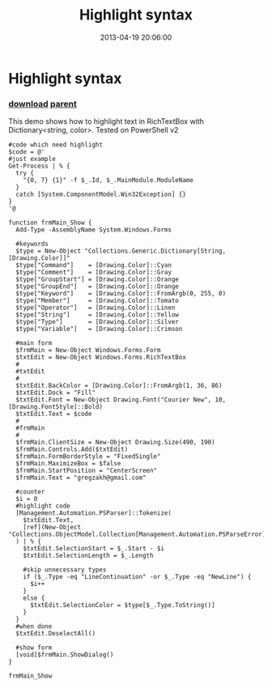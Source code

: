 ﻿---
pid:            4123
parent:         4122
children:       
poster:         greg zakharov
title:          Highlight syntax
date:           2013-04-19 20:06:00
description:    This demo shows how to highlight text in RichTextBox with Dictionary<string, color>. Tested on PowerShell v2
format:         posh
---

# Highlight syntax

### [download](4123.ps1) [parent](4122.md) 

This demo shows how to highlight text in RichTextBox with Dictionary<string, color>. Tested on PowerShell v2

```posh
#code which need highlight
$code = @'
#just example
Get-Process | % {
  try {
    "{0, 7} {1}" -f $_.Id, $_.MainModule.ModuleName
  }
  catch [System.ComponentModel.Win32Exception] {}
}
'@

function frmMain_Show {
  Add-Type -AssemblyName System.Windows.Forms

  #keywords
  $type = New-Object "Collections.Generic.Dictionary[String, [Drawing.Color]]"
  $type["Command"]    = [Drawing.Color]::Cyan
  $type["Comment"]    = [Drawing.Color]::Gray
  $type["GroupStart"] = [Drawing.Color]::Orange
  $type["GroupEnd"]   = [Drawing.Color]::Orange
  $type["Keyword"]    = [Drawing.Color]::FromArgb(0, 255, 0)
  $type["Member"]     = [Drawing.Color]::Tomato
  $type["Operator"]   = [Drawing.Color]::Linen
  $type["String"]     = [Drawing.Color]::Yellow
  $type["Type"]       = [Drawing.Color]::Silver
  $type["Variable"]   = [Drawing.Color]::Crimson

  #main form
  $frmMain = New-Object Windows.Forms.Form
  $txtEdit = New-Object Windows.Forms.RichTextBox
  #
  #txtEdit
  #
  $txtEdit.BackColor = [Drawing.Color]::FromArgb(1, 36, 86)
  $txtEdit.Dock = "Fill"
  $txtEdit.Font = New-Object Drawing.Font("Courier New", 10, [Drawing.FontStyle]::Bold)
  $txtEdit.Text = $code
  #
  #frmMain
  #
  $frmMain.ClientSize = New-Object Drawing.Size(490, 190)
  $frmMain.Controls.Add($txtEdit)
  $frmMain.FormBorderStyle = "FixedSingle"
  $frmMain.MaximizeBox = $false
  $frmMain.StartPosition = "CenterScreen"
  $frmMain.Text = "gregzakh@gmail.com"

  #counter
  $i = 0
  #highlight code
  [Management.Automation.PSParser]::Tokenize(
    $txtEdit.Text,
    [ref](New-Object "Collections.ObjectModel.Collection[Management.Automation.PSParseError]")
  ) | % {
    $txtEdit.SelectionStart = $_.Start - $i
    $txtEdit.SelectionLength = $_.Length

    #skip unnecessary types
    if ($_.Type -eq "LineContinuation" -or $_.Type -eq "NewLine") {
      $i++
    }
    else {
      $txtEdit.SelectionColor = $type[$_.Type.ToString()]
    }
  }
  #when done
  $txtEdit.DeselectAll()

  #show form
  [void]$frmMain.ShowDialog()
}

frmMain_Show
```
